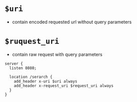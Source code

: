 # `$uri`
- contain encoded requested url without query parameters

# `$ruquest_uri`
- contain raw request with query parameters

```nginx
server {
  listen 8080;

  location /serarch {
    add_header x-uri $uri always
    add_header x-request_uri $request_uri always
  }
}
```